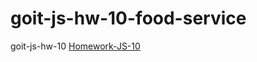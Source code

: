 # goit-js-hw-10-food-service
goit-js-hw-10
[Homework-JS-10](https://andriykikot.github.io/goit-js-hw-10-food-service/)

